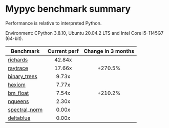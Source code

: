 # Mypyc benchmark summary

Performance is relative to interpreted Python.

Environment: CPython 3.8.10, Ubuntu 20.04.2 LTS and Intel Core i5-1145G7 (64-bit).

| Benchmark | Current perf | Change in 3 months |
| --- | :---: | :---: |
| [richards](benchmarks/richards.md) | 42.84x |  |
| [raytrace](benchmarks/raytrace.md) | 17.66x | +270.5% |
| [binary_trees](benchmarks/binary_trees.md) | 9.73x |  |
| [hexiom](benchmarks/hexiom.md) | 7.77x |  |
| [bm_float](benchmarks/bm_float.md) | 7.54x | +210.2% |
| [nqueens](benchmarks/nqueens.md) | 2.30x |  |
| [spectral_norm](benchmarks/spectral_norm.md) | 0.00x |  |
| [deltablue](benchmarks/deltablue.md) | 0.00x |  |
